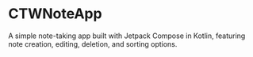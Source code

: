 # CTWNoteApp
A simple note-taking app built with Jetpack Compose in Kotlin, featuring note creation, editing, deletion, and sorting options.
